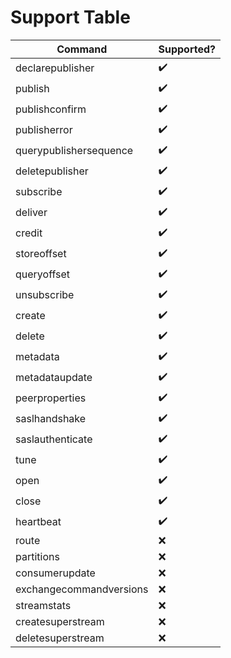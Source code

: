 # Support Table

| Command                 | Supported? |
|-------------------------|------------|
| declarepublisher        | ✔️          |
| publish                 | ✔️          |
| publishconfirm          | ✔️          |
| publisherror            | ✔️          |
| querypublishersequence  | ✔️          |
| deletepublisher         | ✔️          |
| subscribe               | ✔️          |
| deliver                 | ✔️          |
| credit                  | ✔️          |
| storeoffset             | ✔️          |
| queryoffset             | ✔️          |
| unsubscribe             | ✔️          |
| create                  | ✔️          |
| delete                  | ✔️          |
| metadata                | ✔️          |
| metadataupdate          | ✔️          |
| peerproperties          | ✔️          |
| saslhandshake           | ✔️          |
| saslauthenticate        | ✔️          |
| tune                    | ✔️          |
| open                    | ✔️          |
| close                   | ✔️          |
| heartbeat               | ✔️          |
| route                   | ❌          |
| partitions              | ❌          |
| consumerupdate          | ❌          |
| exchangecommandversions | ❌          |
| streamstats             | ❌          |
| createsuperstream       | ❌          |
| deletesuperstream       | ❌          |
